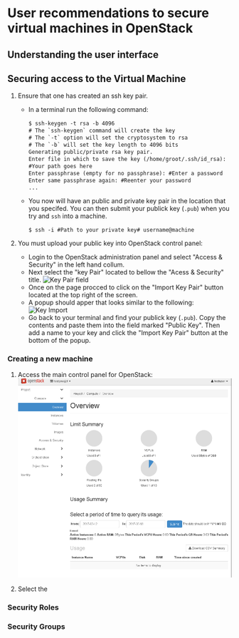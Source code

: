 User recommendations to secure virtual machines in OpenStack
============================================================

Understanding the user interface
--------------------------------

Securing access to the Virtual Machine
--------------------------------------

1. Ensure that one has created an ssh key pair.
    * In a terminal run the following command:
        ```
        $ ssh-keygen -t rsa -b 4096
        # The `ssh-keygen` command will create the key
        # The `-t` option will set the cryptosystem to rsa
        # The `-b` will set the key length to 4096 bits 
        Generating public/private rsa key pair.
        Enter file in which to save the key (/home/groot/.ssh/id_rsa): #Your path goes here
        Enter passphrase (empty for no passphrase): #Enter a password
        Enter same passphrase again: #Reenter your password
        ...
        ``` 
    * You now will have an public and private key pair in the location that you specifed. You can then submit your publick key (`.pub`) when you try and `ssh` into a machine. 
        ```
        $ ssh -i #Path to your private key# username@machine
        ```

2. You must upload your public key into OpenStack control panel:
    * Login to the OpenStack administration panel and select "Access & Security" in the left hand collum. 
    * Next select the "key Pair" located to bellow the "Acess & Security" title.
        ![Key Pair field]()
    * Once on the page procced to click on the "Import Key Pair" button located at the top right of the screen.
    * A popup should apper that looks similar to the following:
        ![Key Import]()
    * Go back to your terminal and find your publick key (`.pub`). Copy the contents and paste them into the field marked "Public Key". Then add a name to your key and click the "Import Key Pair" button at the bottom of the popup.

### Creating a new machine ###

1. Access the main control panel for OpenStack:
    ![Control Panel](/UserRecomendation/pic/2017-02-13-110643_954x888_scrot.png)

2. Select the 

### Security Roles ###

### Security Groups ###
